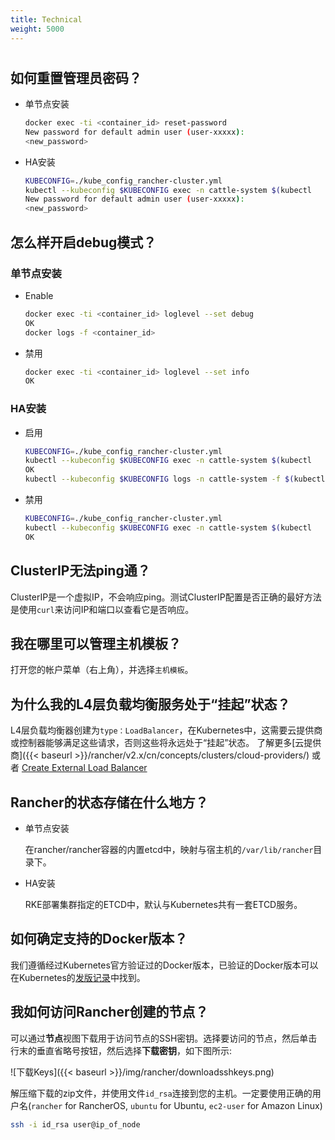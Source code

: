 ```yaml
---
title: Technical
weight: 5000
---
```

#

## 如何重置管理员密码？

- 单节点安装

  ```bash
  docker exec -ti <container_id> reset-password
  New password for default admin user (user-xxxxx):
  <new_password>
  ```

- HA安装

  ```bash
  KUBECONFIG=./kube_config_rancher-cluster.yml
  kubectl --kubeconfig $KUBECONFIG exec -n cattle-system $(kubectl   --kubeconfig $KUBECONFIG get pods -n cattle-system -o json | jq -r '.items  [] | select(.spec.containers[].name=="cattle-server") | .metadata.name')   -- reset-password
  New password for default admin user (user-xxxxx):
  <new_password>
  ```

## 怎么样开启debug模式？

### 单节点安装

- Enable

  ```bash
  docker exec -ti <container_id> loglevel --set debug
  OK
  docker logs -f <container_id>
  ```

- 禁用

  ```bash
  docker exec -ti <container_id> loglevel --set info
  OK
  ```

### HA安装

- 启用

  ```bash
  KUBECONFIG=./kube_config_rancher-cluster.yml
  kubectl --kubeconfig $KUBECONFIG exec -n cattle-system $(kubectl   --kubeconfig $KUBECONFIG get pods -n cattle-system -o json | jq -r '.items  [] | select(.spec.containers[].name=="cattle-server") | .metadata.name')   -- loglevel --set debug
  OK
  kubectl --kubeconfig $KUBECONFIG logs -n cattle-system -f $(kubectl   --kubeconfig $KUBECONFIG get pods -n cattle-system -o json | jq -r '.items  [] | select(.spec.containers[].name="cattle-server") | .metadata.name')
  ```

- 禁用

  ```bash
  KUBECONFIG=./kube_config_rancher-cluster.yml
  kubectl --kubeconfig $KUBECONFIG exec -n cattle-system $(kubectl   --kubeconfig $KUBECONFIG get pods -n cattle-system -o json | jq -r '.items  [] | select(.spec.containers[].name=="cattle-server") | .metadata.name')   -- loglevel --set info
  OK
  ```

## ClusterIP无法ping通？

ClusterIP是一个虚拟IP，不会响应ping。测试ClusterIP配置是否正确的最好方法是使用`curl`来访问IP和端口以查看它是否响应。

## 我在哪里可以管理主机模板？

打开您的帐户菜单（右上角），并选择`主机模板`。

## 为什么我的L4层负载均衡服务处于“挂起”状态？

L4层负载均衡器创建为`type：LoadBalancer`，在Kubernetes中，这需要云提供商或控制器能够满足这些请求，否则这些将永远处于“挂起”状态。 了解更多[云提供商]({{< baseurl >}}/rancher/v2.x/cn/concepts/clusters/cloud-providers/) 或者 [Create External Load Balancer](https://kubernetes.io/docs/tasks/access-application-cluster/create-external-load-balancer/)

## Rancher的状态存储在什么地方？

- 单节点安装

  在rancher/rancher容器的内置etcd中，映射与宿主机的`/var/lib/rancher`目录下。

- HA安装

  RKE部署集群指定的ETCD中，默认与Kubernetes共有一套ETCD服务。

## 如何确定支持的Docker版本？

我们遵循经过Kubernetes官方验证过的Docker版本，已验证的Docker版本可以在Kubernetes的[发版记录](https://github.com/kubernetes/kubernetes/blob/master/CHANGELOG-1.10.md#external-dependencies)中找到。

## 我如何访问Rancher创建的节点？

可以通过**节点**视图下载用于访问节点的SSH密钥。选择要访问的节点，然后单击行末的垂直省略号按钮，然后选择**下载密钥**，如下图所示:

![下载Keys]({{< baseurl >}}/img/rancher/downloadsshkeys.png)

解压缩下载的zip文件，并使用文件`id_rsa`连接到您的主机。一定要使用正确的用户名(`rancher` for RancherOS, `ubuntu` for Ubuntu, `ec2-user` for Amazon Linux)

```bash
ssh -i id_rsa user@ip_of_node
```
